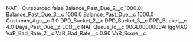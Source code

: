 <?xml version="1.0" encoding="UTF-8"?>
<CustomMetadata xmlns="http://soap.sforce.com/2006/04/metadata" xmlns:xsi="http://www.w3.org/2001/XMLSchema-instance" xmlns:xsd="http://www.w3.org/2001/XMLSchema">
    <label>NAF - Outsourced</label>
    <protected>false</protected>
    <values>
        <field>Balance_Past_Due_2__c</field>
        <value xsi:type="xsd:double">1000.0</value>
    </values>
    <values>
        <field>Balance_Past_Due_3__c</field>
        <value xsi:type="xsd:double">1000.0</value>
    </values>
    <values>
        <field>Balance_Past_Due__c</field>
        <value xsi:type="xsd:double">1000.0</value>
    </values>
    <values>
        <field>Customer_Age__c</field>
        <value xsi:type="xsd:double">3.0</value>
    </values>
    <values>
        <field>DPD_Bucket_2__c</field>
        <value xsi:nil="true"/>
    </values>
    <values>
        <field>DPD_Bucket_3__c</field>
        <value xsi:nil="true"/>
    </values>
    <values>
        <field>DPD_Bucket__c</field>
        <value xsi:type="xsd:double">4.0</value>
    </values>
    <values>
        <field>Days_Past_Due__c</field>
        <value xsi:nil="true"/>
    </values>
    <values>
        <field>LOB__c</field>
        <value xsi:type="xsd:string">NAF</value>
    </values>
    <values>
        <field>Queue_Id__c</field>
        <value xsi:type="xsd:string">00GL0000003AHggMAG</value>
    </values>
    <values>
        <field>VaR_Bad_Rate_2__c</field>
        <value xsi:nil="true"/>
    </values>
    <values>
        <field>VaR_Bad_Rate__c</field>
        <value xsi:type="xsd:double">0.96</value>
    </values>
    <values>
        <field>VaR_Score__c</field>
        <value xsi:nil="true"/>
    </values>
</CustomMetadata>
